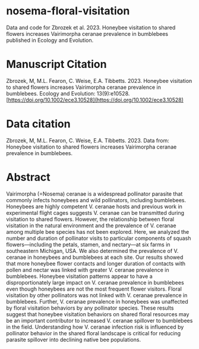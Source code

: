 # nosema-floral-visitation
Data and code for Zbrozek et al. 2023. Honeybee visitation to shared flowers  increases Vairimorpha ceranae prevalence in bumblebees published in Ecology and Evolution.
# Manuscript Citation
Zbrozek, M, M.L. Fearon, C. Weise, E.A. Tibbetts. 2023. Honeybee visitation to shared flowers  increases Vairimorpha ceranae prevalence in bumblebees. Ecology and Evolution: 13(9):e10528. [https://doi.org/10.1002/ece3.10528](https://doi.org/10.1002/ece3.10528)

# Data citation
Zbrozek, M, M.L. Fearon, C. Weise, E.A. Tibbetts. 2023. Data from: Honeybee visitation to shared flowers increases Vairimorpha ceranae prevalence in bumblebees.


# Abstract
Vairimorpha (=Nosema) ceranae is a widespread pollinator parasite that commonly infects honeybees and wild pollinators, including bumblebees. Honeybees are highly competent V. ceranae hosts and previous work in experimental flight cages suggests V. ceranae can be transmitted during visitation to shared flowers. However, the relationship between floral visitation in the natural environment and the prevalence of V. ceranae among multiple bee species has not been explored. Here, we analyzed the number and duration of pollinator visits to particular components of squash flowers—including the petals, stamen, and nectary—at six farms in southeastern Michigan, USA. We also determined the prevalence of V. ceranae in honeybees and bumblebees at each site. Our results showed that more honeybee flower contacts and longer duration of contacts with pollen and nectar was linked with greater V. ceranae prevalence in bumblebees. Honeybee visitation patterns appear to have a disproportionately large impact on V. ceranae prevalence in bumblebees even though honeybees are not the most frequent flower visitors. Floral visitation by other pollinators was not linked with V. ceranae prevalence in bumblebees.  Further, V. ceranae prevalence in honeybees was unaffected by floral visitation behaviors by any pollinator species. These results suggest that honeybee visitation behaviors on shared floral resources may be an important contributor to increased V. ceranae spillover to bumblebees in the field. Understanding how V. ceranae infection risk is influenced by pollinator behavior in the shared floral landscape is critical for reducing parasite spillover into declining native bee populations. 
